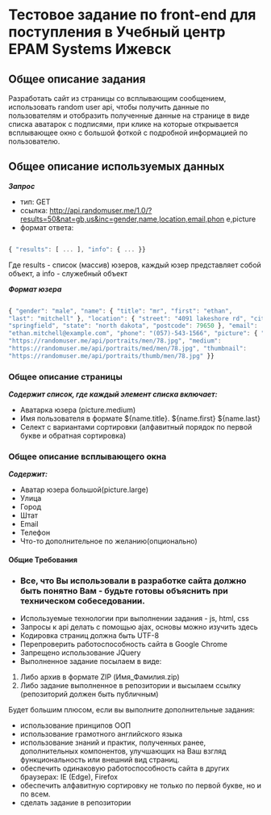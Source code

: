 # Тестовое задание по front-end для поступления в Учебный центр EPAM Systems Ижевск

## Общее описание задания

Разработать сайт из страницы со всплывающим сообщением, использовать random user api,
чтобы получить данные по пользователям и отобразить полученные данные на странице в
виде списка аватарок с подписями, при клике на которые открывается всплывающее окно с
большой фоткой с подробной информацией по пользователю.

## Общее описание используемых данных

**_Запрос_**

- тип: GET
- ссылка:
  http://api.randomuser.me/1.0/?results=50&nat=gb,us&inc=gender,name,location,email,phon
  e,picture
- формат ответа:

```javascript

{ "results": [ ... ], "info": { ... }}

```

Где results - список (массив) юзеров, каждый юзер представляет собой объект, a info -
служебный объект

**_Формат юзера_**

```javascript

{ "gender": "male", "name": { "title": "mr", "first": "ethan",
"last": "mitchell" }, "location": { "street": "4091 lakeshore rd", "city":
"springfield", "state": "north dakota", "postcode": 79650 }, "email":
"ethan.mitchell@example.com", "phone": "(057)-543-1566", "picture": { "large":
"https://randomuser.me/api/portraits/men/78.jpg", "medium":
"https://randomuser.me/api/portraits/med/men/78.jpg", "thumbnail":
"https://randomuser.me/api/portraits/thumb/men/78.jpg" }}

```

### Общее описание страницы

**_Содержит список, где каждый элемент списка включает:_**

- Аватарка юзера (picture.medium)
- Имя пользователя в формате ${name.title}. ${name.first} ${name.last}
- Селект с вариантами сортировки (алфавитный порядок по первой букве и обратная
  сортировка)

### Общее описание всплывающего окна

**_Содержит:_**

- Аватар юзера большой(picture.large)
- Улица
- Город
- Штат
- Email
- Телефон
- Что-то дополнительное по желанию(опционально)

#### Общие Требования

- ### Все, что Вы использовали в разработке сайта должно быть понятно Вам - будьте готовы объяснить при техническом собеседовании.
- Используемые технологии при выполнении задания - js, html, css
- Запросы к api делать с помощью ajax, основы можно изучить здесь
- Кодировка страниц должна быть UTF-8
- Перепроверить работоспособность сайта в Google Chrome
- Запрещено использование JQuery
- Выполненное задание посылаем в виде:

1. Либо архив в формате ZIP (Имя_Фамилия.zip)
2. Либо задание выполненное в репозитории и высылаем ссылку (репозиторий
   должен быть публичным)

Будет большим плюсом, если вы выполните дополнительные задания:

- использование принципов ООП
- использование грамотного английского языка
- использование знаний и практик, полученных ранее, дополнительных компонентов,
  улучшающих на Ваш взгляд функциональность или внешний вид страниц.
- обеспечить одинаковую работоспособность сайта в других браузерах: IE (Edge), Firefox
- обеспечить алфавитную сортировку не только по первой букве, но и по всем.
- сделать задание в репозитории
